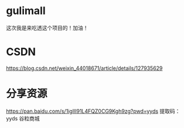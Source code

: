 # gulimall
这次我是来吃透这个项目的！加油！

# CSDN
https://blog.csdn.net/weixin_44018671/article/details/127935629

# 分享资源

https://pan.baidu.com/s/1igIlI91L4FQZ0CG9Kgh9zg?pwd=yyds 提取码：yyds  谷粒商城
